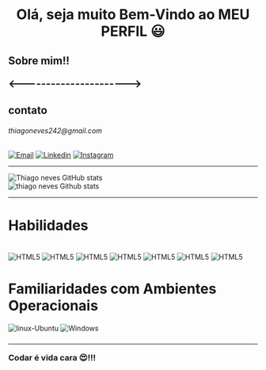 <!DOCTYPE html>
<html>
    <head>
    </head>
<body>
    <div>
        <h1 align="center"> Olá, seja muito Bem-Vindo ao MEU PERFIL 😃 </h1>
        <div>
            <h2>
                        Sobre mim!!
                        <p>
                            <---------------------->
                        </p>
            </h2>
        </div>
    </div>
    <h2>contato</h2> <h6>thiagoneves242@gmail.com</h6>

[![Email](https://img.shields.io/badge/Gmail-D14836?style=for-the-badge&logo=gmail&logoColor=white)](https://mail.google.com/)
[![Linkedin](https://img.shields.io/badge/LinkedIn-0077B5?style=for-the-badge&logo=linkedin&logoColor=white)](https://www.linkedin.com/in/thiago-pereira-neves-180778156/)
[![Instagram](https://img.shields.io/badge/Instagram-E4405F?style=for-the-badge&logo=instagram&logoColor=white)](https://www.instagram.com/thiagoneves242/)

   <hr>

![Thiago neves GitHub stats](https://github-readme-stats.vercel.app/api?username=ThiagoNeves&show_icons=true&theme=dark)
<br/>
![thiago neves Github stats](https://github-readme-stats.vercel.app/api/top-langs/?username=thiagoneves242&theme=dark)

<hr>
<h1>Habilidades</h1>

<div style="display: inline_block"><br/>
    <img alt="HTML5" align="center" src="https://img.shields.io/badge/HTML5-E34F26?style=for-the-badge&logo=html5&logoColor=white"/>
    <img alt="HTML5" align="center" src="https://img.shields.io/badge/JavaScript-F7DF1E?style=for-the-badge&logo=javascript&logoColor=black"/>
    <img alt="HTML5" align="center" src="https://img.shields.io/badge/Python-14354C?style=for-the-badge&logo=python&logoColor=white"/>
    <img alt="HTML5" align="center" src="https://img.shields.io/badge/Java-ED8B00?style=for-the-badge&logo=java&logoColor=white"/>
    <img alt="HTML5" align="center" src="https://img.shields.io/badge/CSS3-1572B6?style=for-the-badge&logo=css3&logoColor=white"/>
    <img alt="HTML5" align="center" src="https://img.shields.io/badge/MySQL-00000F?style=for-the-badge&logo=mysql&logoColor=white"/>
    <img alt="HTML5" align="center" src="https://img.shields.io/badge/gimp-5C5543?style=for-the-badge&logo=gimp&logoColor=white"/>
</div>

<div>
    <h1>
        Familiaridades com Ambientes Operacionais 
    </h1>
    <img alt="linux-Ubuntu" align="center" src="https://img.shields.io/badge/Linux-FCC624?style=for-the-badge&logo=linux&logoColor=black"/>
    <img alt="Windows" align="center" src="https://img.shields.io/badge/Windows-0078D6?style=for-the-badge&logo=windows&logoColor=white"/>
</div>
<h3><hr/>
    Codar é vida cara 😍!!!
</h3>
</body>
</html>
